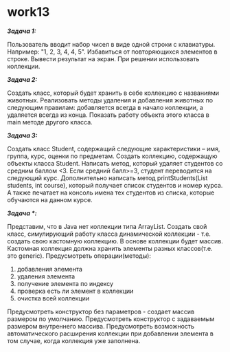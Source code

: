 # work13


**_Задача 1:_**

Пользователь вводит набор чисел в виде одной строки с клавиатуры. Например: "1, 2, 3,
4, 4, 5". Избавиться от повторяющихся элементов в строке. Вывести результат на экран.
При решении использовать коллекции.

**_Задача 2:_**

Создать класс, который будет хранить в себе коллекцию с названиями животных.
Реализовать методы удаления и добавления животных по следующим правилам:
добавляется всегда в начало коллекции, а удаляется всегда из конца. Показать работу
объекта этого класса в main методе другого класса.

**_Задача 3:_**

Создать класс Student, содержащий следующие характеристики – имя, группа, курс,
оценки по предметам. Создать коллекцию, содержащую объекты класса Student.
Написать метод, который удаляет студентов со средним баллом <3. Если средний
балл>=3, студент переводится на следующий курс. Дополнительно написать метод
printStudents(List<Student> students, int course), который получает список студентов и
номер курса. А также печатает на консоль имена тех студентов из списка, которые
обучаются на данном курсе.




**_Задача *:_**

Представим, что в Java нет коллекции типа ArrayList. Создать свой класс, симулирующий
работу класса динамической коллекции - т.е. создать свою кастомную коллекцию. В
основе коллекции будет массив. Кастомная коллекция должна хранить элементы разных
классов(т.е. это generic).
Предусмотреть операции(методы):
1. добавления элемента
2. удаления элемента
3. получение элемента по индексу
4. проверка есть ли элемент в коллекции
5. очистка всей коллекции
   
Предусмотреть конструктор без параметров - создает массив размером
   по умолчанию. Предусмотреть конструктор с задаваемым размером внутреннего
   массива. Предусмотреть возможность автоматического расширения коллекции при
   добавлении элемента в том случае, когда коллекция уже заполнена.
